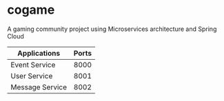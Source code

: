 # cogame
 A gaming community project using Microservices architecture and Spring Cloud



| Applications        | Ports    | 
| ------------- |:-------------:|
| Event Service     | 8000 |
| User Service      | 8001      |
| Message Service | 8002      | 

